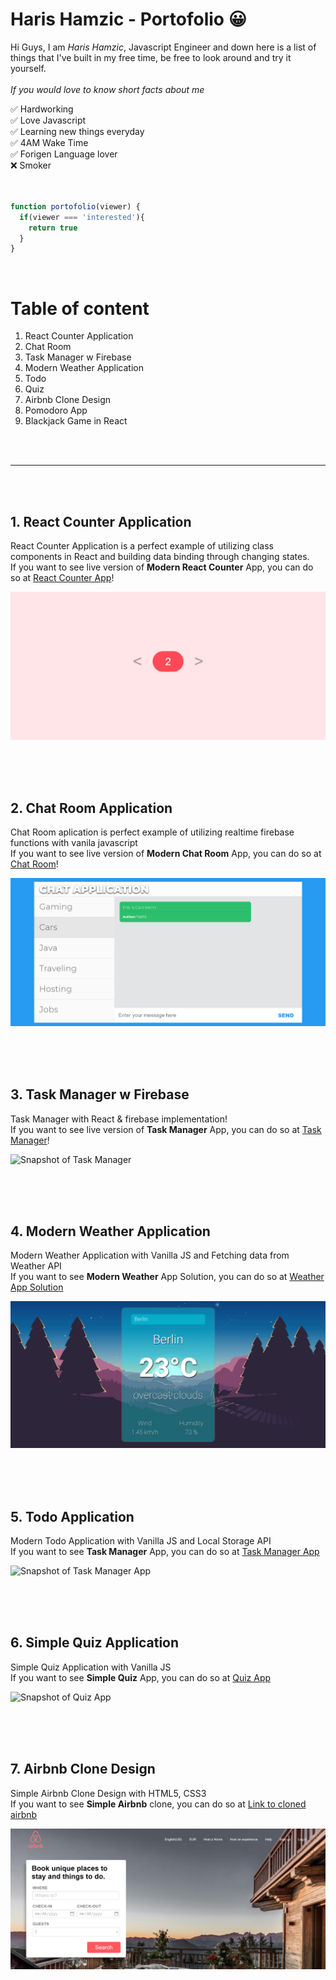 # Haris Hamzic - Portofolio 😀

Hi Guys, I am *Haris Hamzic*, Javascript Engineer and down here is a list of things that I've built in my free time, be free to look around and try it yourself.<br /> <br />
*If you would love to know short facts about me*

✅ Hardworking<br />
✅ Love Javascript<br />
✅ Learning new things everyday<br />
✅ 4AM Wake Time<br />
✅ Forigen Language lover<br />
❌ Smoker<br />
<br /> <br />

```javascript
function portofolio(viewer) {
  if(viewer === 'interested'){
    return true
  }
}
```

<br /> 

# Table of content
1. React Counter Application
1. Chat Room
1. Task Manager w Firebase
1. Modern Weather Application
1. Todo 
1. Quiz 
1. Airbnb Clone Design
1. Pomodoro App
1. Blackjack Game in React

<br />
<br />

***

<br />
<br />

## 1. React Counter Application

React Counter Application is a perfect example of utilizing class components in React and building data binding through changing states. <br/>
If you want to see live version of **Modern React Counter** App, you can do so at [React Counter App](https://hamzic2019.github.io/react-counter/)! <br/>

![Snapshot of Modern React Counter App](https://raw.githubusercontent.com/hamzic2019/react-counter/master/react-counter-app.png)

<br /> <br /> <br />

## 2. Chat Room Application

Chat Room aplication is perfect example of utilizing realtime firebase functions with vanila javascript  <br/>
If you want to see live version of **Modern Chat Room** App, you can do so at [Chat Room](https://hamzic2019.github.io/chat-room/)! <br/>

![Snapshot of Modern Chat App Solution](https://raw.githubusercontent.com/hamzic2019/chat-room/master/assets/Screenshot.png)

<br /> <br /> <br />

## 3. Task Manager w Firebase

Task Manager with React & firebase implementation!<br/>
If you want to see live version of **Task Manager** App, you can do so at [Task Manager](https://hamzic2019.github.io/task-manager-firebase/)! <br/>

![Snapshot of Task Manager](https://image.prntscr.com/image/Ag2vCSDOT6uLmgylHlyo6A.png)

<br /> <br /> <br />

## 4. Modern Weather Application

Modern Weather Application with Vanilla JS and Fetching data from Weather API<br/>
If you want to see **Modern Weather** App Solution, you can do so at [Weather App Solution](https://hamzic2019.github.io/modern-weather-app/)

![Snapshot of Modern Weather App Solution](https://github.com/hamzic2019/modern-weather-app/blob/master/assets/Screenshot.png?raw=true)

<br /> <br /> <br />

## 5. Todo Application

Modern Todo Application with Vanilla JS and Local Storage API<br/>
If you want to see **Task Manager** App, you can do so at [Task Manager App](https://hamzic2019.github.io/todo-design/)

![Snapshot of Task Manager App](https://image.prntscr.com/image/cGWC0i2CTtaNN55mNSqTvw.png)

<br /> <br /> <br />

## 6. Simple Quiz Application

Simple Quiz Application with Vanilla JS<br/>
If you want to see **Simple Quiz** App, you can do so at [Quiz App](https://hamzic2019.github.io/quiz-app/)

![Snapshot of Quiz App](https://image.prntscr.com/image/5yuK4ejzSFiwtmEF8VASiw.png)

<br /> <br /> <br />

## 7. Airbnb Clone Design

Simple Airbnb Clone Design with HTML5, CSS3<br/>
If you want to see **Simple Airbnb** clone, you can do so at [Link to cloned airbnb](https://hamzic2019.github.io/airbnb-clone/)

![Snapshot of cloned airbnb landing page](https://github.com/hamzic2019/airbnb-clone/blob/master/imgs/2020-08-13.png?raw=true)




